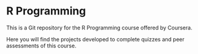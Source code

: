 R Programming
===========================

This is a Git repository for the R Programming course offered by Coursera.

Here you will find the projects developed to complete quizzes and peer assessments of this course.
